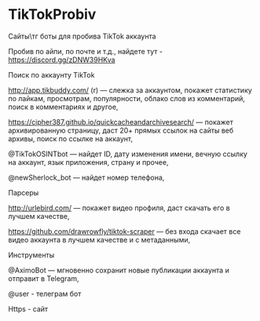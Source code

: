 # TikTokProbiv
Сайты\тг боты для пробива TikTok аккаунта

Пробив по айпи, по почте и т.д., найдете тут - https://discord.gg/zDNW39HKva

Поиск по аккаунту TikTok

http://app.tikbuddy.com/  (r) — слежка за аккаунтом, покажет статистику по лайкам, просмотрам, популярности, облако слов из комментарий, поиск в комментариях и другое,

https://cipher387.github.io/quickcacheandarchivesearch/  — покажет архивированную страницу, даст 20+ прямых ссылок на сайты веб архивы, поиск по ссылке на аккаунт,

@TikTokOSINTbot — найдет ID, дату изменения имени, вечную ссылку на аккаунт, язык приложения, страну и прочее,

@newSherlock_bot  — найдет номер телефона,


Парсеры

http://urlebird.com/ — покажет видео профиля, даст скачать его в лучшем качестве,

https://github.com/drawrowfly/tiktok-scraper — без входа скачает все видео аккаунта в лучшем качестве и с метаданными,


Инструменты

@AximoBot — мгновенно сохранит новые публикации аккаунта и отправит в Telegram,

@user - телеграм бот 

Https - сайт
